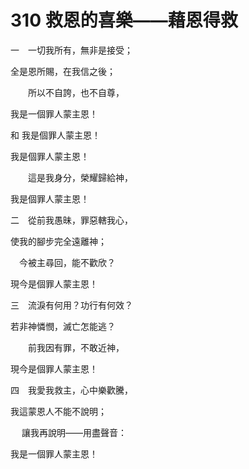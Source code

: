 # 310 救恩的喜樂——藉恩得救

一　一切我所有，無非是接受；

全是恩所賜，在我信之後；

　　所以不自誇，也不自尊，

我是一個罪人蒙主恩！

和 我是個罪人蒙主恩！

我是個罪人蒙主恩！

　　這是我身分，榮耀歸給神，

我是個罪人蒙主恩！

二　從前我愚昧，罪惡轄我心，

使我的腳步完全遠離神；

　今被主尋回，能不歡欣？

現今是個罪人蒙主恩！

三　流淚有何用？功行有何效？

若非神憐憫，滅亡怎能逃？

　　前我因有罪，不敢近神，

現今是個罪人蒙主恩！

四　我愛我救主，心中樂歡騰，

我這蒙恩人不能不說明；

　 讓我再說明——用盡聲音：

我是一個罪人蒙主恩！


